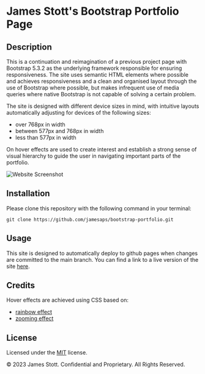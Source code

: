 # James Stott's Bootstrap Portfolio Page

## Description
This is a continuation and reimagination of a previous project page with Bootstrap 5.3.2 as the underlying framework responsible for ensuring responsiveness. The site uses semantic HTML elements where possible and achieves responsiveness and a clean and organised layout through the use of Bootstrap where possible, but makes infrequent use of media queries where native Bootstrap is not capable of solving a certain problem.

The site is designed with different device sizes in mind, with intuitive layouts automatically adjusting for devices of the following sizes:

* over 768px in width
* between 577px and 768px in width
* less than 577px in width

On hover effects are used to create interest and establish a strong sense of visual hierarchy to guide the user in navigating important parts of the portfolio.

![Website Screenshot](./assets/images/project-screenshot.png)

## Installation

Please clone this repository with the following command in your terminal:

```
git clone https://github.com/jamesaps/bootstrap-portfolio.git
```

## Usage
This site is designed to automatically deploy to github pages when changes are committed to the main branch. You can find a link to a live version of the site [here](https://jamesaps.github.io/bootstrap-portfolio/).

## Credits
Hover effects are achieved using CSS based on:
* [rainbow effect](https://codepen.io/beben-koben/pen/eYPNew)
* [zooming effect](https://jsfiddle.net/hrzjebhn/)

## License

Licensed under the [MIT](https://github.com/jamesaps/bootstrap-portfolio/blob/main/LICENSE) license.

© 2023 James Stott. Confidential and Proprietary. All Rights Reserved.